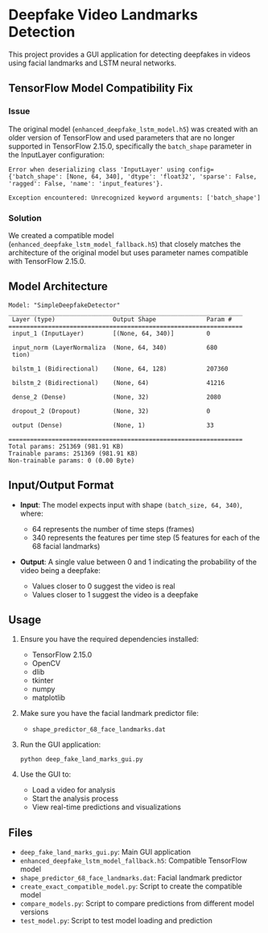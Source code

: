 # Deepfake Video Landmarks Detection

This project provides a GUI application for detecting deepfakes in videos using facial landmarks and LSTM neural networks.

## TensorFlow Model Compatibility Fix

### Issue

The original model (`enhanced_deepfake_lstm_model.h5`) was created with an older version of TensorFlow and used parameters that are no longer supported in TensorFlow 2.15.0, specifically the `batch_shape` parameter in the InputLayer configuration:

```
Error when deserializing class 'InputLayer' using config={'batch_shape': [None, 64, 340], 'dtype': 'float32', 'sparse': False, 'ragged': False, 'name': 'input_features'}.

Exception encountered: Unrecognized keyword arguments: ['batch_shape']
```

### Solution

We created a compatible model (`enhanced_deepfake_lstm_model_fallback.h5`) that closely matches the architecture of the original model but uses parameter names compatible with TensorFlow 2.15.0.

## Model Architecture

```
Model: "SimpleDeepfakeDetector"
_________________________________________________________________
 Layer (type)                Output Shape              Param #   
=================================================================
 input_1 (InputLayer)        [(None, 64, 340)]         0         
                                                                 
 input_norm (LayerNormaliza  (None, 64, 340)           680       
 tion)                                                           
                                                                 
 bilstm_1 (Bidirectional)    (None, 64, 128)           207360    
                                                                 
 bilstm_2 (Bidirectional)    (None, 64)                41216     
                                                                 
 dense_2 (Dense)             (None, 32)                2080      
                                                                 
 dropout_2 (Dropout)         (None, 32)                0         
                                                                 
 output (Dense)              (None, 1)                 33        
                                                                 
=================================================================
Total params: 251369 (981.91 KB)
Trainable params: 251369 (981.91 KB)
Non-trainable params: 0 (0.00 Byte)
```

## Input/Output Format

- **Input**: The model expects input with shape `(batch_size, 64, 340)`, where:
  - 64 represents the number of time steps (frames)
  - 340 represents the features per time step (5 features for each of the 68 facial landmarks)

- **Output**: A single value between 0 and 1 indicating the probability of the video being a deepfake:
  - Values closer to 0 suggest the video is real
  - Values closer to 1 suggest the video is a deepfake

## Usage

1. Ensure you have the required dependencies installed:
   - TensorFlow 2.15.0
   - OpenCV
   - dlib
   - tkinter
   - numpy
   - matplotlib

2. Make sure you have the facial landmark predictor file:
   - `shape_predictor_68_face_landmarks.dat`

3. Run the GUI application:
   ```
   python deep_fake_land_marks_gui.py
   ```

4. Use the GUI to:
   - Load a video for analysis
   - Start the analysis process
   - View real-time predictions and visualizations

## Files

- `deep_fake_land_marks_gui.py`: Main GUI application
- `enhanced_deepfake_lstm_model_fallback.h5`: Compatible TensorFlow model
- `shape_predictor_68_face_landmarks.dat`: Facial landmark predictor
- `create_exact_compatible_model.py`: Script to create the compatible model
- `compare_models.py`: Script to compare predictions from different model versions
- `test_model.py`: Script to test model loading and prediction